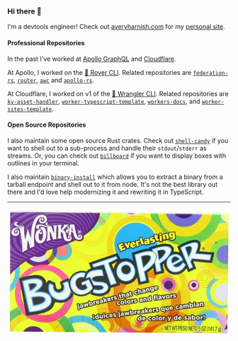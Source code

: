 ### Hi there 👋

I'm a devtools engineer! Check out [averyharnish.com](https://averyharnish.com) for my [personal site](https://github.com/EverlastingBugstopper/avery-site).

#### Professional Repositories 

In the past I've worked at [Apollo GraphQL](https://apollographql.com) and [Cloudflare](https://cloudflare.com). 

At Apollo, I worked on the [🤖 Rover CLI](https://github.com/apollographql/rover). Related repositories are [`federation-rs`](https://github.com/apollographql/federation-rs), [`router`](https://github.com/apollographql/router), [`awc`](https://github.com/apollographql/awc) and [`apollo-rs`](https://github.com/apollographql/apollo-rs).

At Cloudflare, I worked on v1 of the [🤠 Wrangler CLI](https://github.com/cloudflare/wrangler). Related repositories are [`kv-asset-handler`](https://github.com/cloudflare/kv-asset-handler), [`worker-typescript-template`](https://github.com/cloudflare/worker-typescript-template), [`workers-docs`](https://github.com/cloudflare/workers-docs), and [`worker-sites-template`](https://github.com/cloudflare/worker-sites-template).

#### Open Source Repositories

I also maintain some open source Rust crates. Check out [`shell-candy`](https://github.com/EverlastingBugstopper/shell-candy) if you want to shell out to a sub-process and handle their `stdout`/`stderr` as streams. Or, you can check out [`billboard`](https://github.com/EverlastingBugstopper/billboard) if you want to display boxes with outlines in your terminal.

I also maintain [`binary-install`](https://github.com/EverlastingBugstopper/binary-install) which allows you to extract a binary from a tarball endpoint and shell out to it from node. It's not the best library out there and I'd love help modernizing it and rewriting it in TypeScript.

---

![A photoshopped box of Everlasting Gobstoppers that says EverlastingBugstopper instead](./everlastingbugstopper.png)
